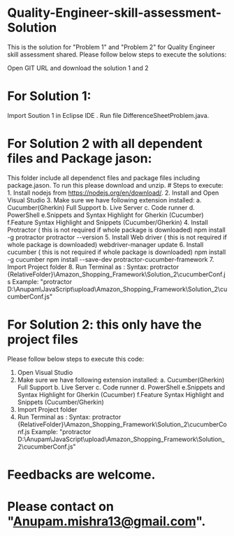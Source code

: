 # Quality-Engineer-skill-assessment-Solution
This is the solution for "Problem 1" and "Problem 2" for Quality Engineer skill assessment shared.
Please follow below steps to execute the solutions:

Open GIT URL and download the solution 1 and 2
# For Solution 1:
Import  Soution 1 in Eclipse IDE .
Run file DifferenceSheetProblem.java.


# For Solution 2 with all dependent files and Package jason:
This folder include all dependenct files and package files including package.jason.
To run this please download and unzip.
	# Steps to execute:
	1. Install nodejs from https://nodejs.org/en/download/.
	2. Install and Open Visual Studio
	3. Make sure we have following extension installed:
 		a. Cucumber(Gherkin) Full Support
		b. Live Server
		c. Code runner
		d. PowerShell
		e.Snippets and Syntax Highlight for Gherkin (Cucumber)
		f.Feature Syntax Highlight and Snippets (Cucumber/Gherkin)
	4. Install Protractor ( this is not required if whole package is downloaded) 
		npm install -g protractor
		protractor --version
	5. Install Web driver ( this is not required if whole package is downloaded)
		webdriver-manager update
	6. Install cucumber ( this is not required if whole package is downloaded)
		npm install -g cucumber
		npm install --save-dev protractor-cucumber-framework
	7. Import Project folder 
	8. Run Terminal as :
		Syntax: protractor {RelativeFolder}\Amazon_Shopping_Framework\Solution_2\cucumberConf.js
		Example: "protractor D:\Anupam\JavaScript\upload\Amazon_Shopping_Framework\Solution_2\cucumberConf.js"


# For Solution 2: this only have the project files 
Please follow below steps to execute this code:
1. Open Visual Studio
2. Make sure we have following extension installed:
 	a. Cucumber(Gherkin) Full Support
	b. Live Server
	c. Code runner
	d. PowerShell
	e.Snippets and Syntax Highlight for Gherkin (Cucumber)
	f.Feature Syntax Highlight and Snippets (Cucumber/Gherkin)
3. Import Project folder 
4. Run Terminal as :
	Syntax: protractor {RelativeFolder}\Amazon_Shopping_Framework\Solution_2\cucumberConf.js
	Example: "protractor D:\Anupam\JavaScript\upload\Amazon_Shopping_Framework\Solution_2\cucumberConf.js"

# Feedbacks are welcome.
# Please contact on "Anupam.mishra13@gmail.com".
